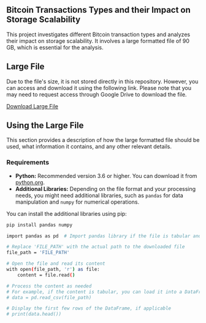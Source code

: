 ## Bitcoin Transactions Types and their Impact on Storage Scalability

This project investigates different Bitcoin transaction types and analyzes their impact on storage scalability. It involves a large formatted file of 90 GB, which is essential for the analysis.

## Large File

Due to the file's size, it is not stored directly in this repository. However, you can access and download it using the following link. Please note that you may need to request access through Google Drive to download the file.

[Download Large File](https://drive.google.com/file/d/1o7lFv-dQJ0yTPLyZtmHa-a8_mC89HCHC)

## Using the Large File

This section provides a description of how the large formatted file should be used, what information it contains, and any other relevant details.

### Requirements

- **Python:** Recommended version 3.6 or higher. You can download it from [python.org](https://www.python.org/downloads/).
- **Additional Libraries:** Depending on the file format and your processing needs, you might need additional libraries, such as `pandas` for data manipulation and `numpy` for numerical operations.

You can install the additional libraries using pip:

```sh
pip install pandas numpy

import pandas as pd  # Import pandas library if the file is tabular and you want to use a DataFrame

# Replace 'FILE_PATH' with the actual path to the downloaded file
file_path = 'FILE_PATH'

# Open the file and read its content
with open(file_path, 'r') as file:
    content = file.read()

# Process the content as needed
# For example, if the content is tabular, you can load it into a DataFrame
# data = pd.read_csv(file_path)

# Display the first few rows of the DataFrame, if applicable
# print(data.head())

